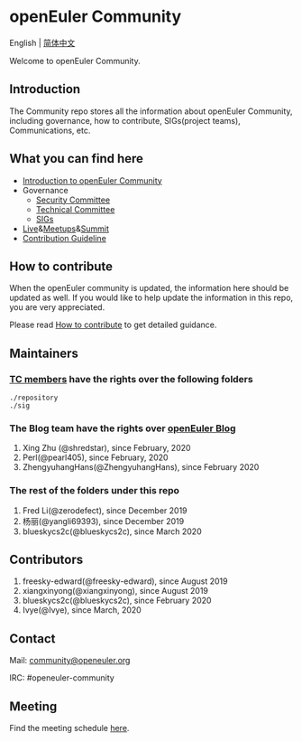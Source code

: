 # openEuler Community
English | [简体中文](./README_cn.md)

Welcome to openEuler Community.


## Introduction

The Community repo stores all the information about openEuler Community, including governance, how to contribute, SIGs(project teams), Communications, etc. 

## What you can find here

- [Introduction to openEuler Community](/en/governance)
- Governance
    - [Security Committee](/en/security-committee)
    - [Technical Committee](/en/technical-committee)
    - [SIGs](https://www.openeuler.org/en/sig/sig-list/)
- [Live](https://www.openeuler.org/en/interaction/live-list/)&[Meetups](https://www.openeuler.org/en/interaction/salon-list/)&[Summit](https://www.openeuler.org/en/interaction/summit-list/)
- [Contribution Guideline](https://www.openeuler.org/en/community/contribution/)

## How to contribute

When the openEuler community is updated, the information here should be updated as well. If you would like to help update the information in this repo, you are very appreciated. 

Please read [How to contribute](CONTRIBUTING.md) to get detailed guidance.

## Maintainers

### [TC members](/en/technical-committee) have the rights over the following folders
    ./repository
    ./sig

### The Blog team have the rights over [openEuler Blog](https://gitee.com/openeuler/website-v2/tree/master/web-ui/docs/en/blog)
1. Xing Zhu (@shredstar), since February, 2020
2. Perl(@pearl405), since February, 2020
3. ZhengyuhangHans(@ZhengyuhangHans), since February 2020

### The rest of the folders under this repo
1. Fred Li(@zerodefect), since December 2019
2. 杨丽(@yangli69393), since December 2019
3. blueskycs2c(@blueskycs2c), since March 2020

## Contributors
1. freesky-edward(@freesky-edward), since August 2019
2. xiangxinyong(@xiangxinyong), since August 2019
3. blueskycs2c(@blueskycs2c), since February 2020
4. Ivye(@Ivye), since March, 2020

## Contact

Mail: community@openeuler.org

IRC: #openeuler-community

## Meeting

Find the meeting schedule [here](/meeting_records/README.md).
